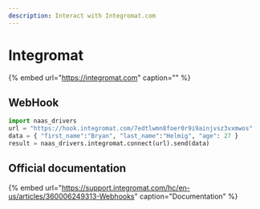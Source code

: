 ```yaml
---
description: Interact with Integromat.com
---
```


# Integromat

{% embed url="https://integromat.com" caption="" %}

## WebHook

```python
import naas_drivers
url = "https://hook.integromat.com/7edtlwmn8foer0r9i9ainjvsz3vxmwos"
data = { "first_name":"Bryan", "last_name":"Helmig", "age": 27 }
result = naas_drivers.integromat.connect(url).send(data)
```

## Official documentation

{% embed url="https://support.integromat.com/hc/en-us/articles/360006249313-Webhooks" caption="Documentation" %}

